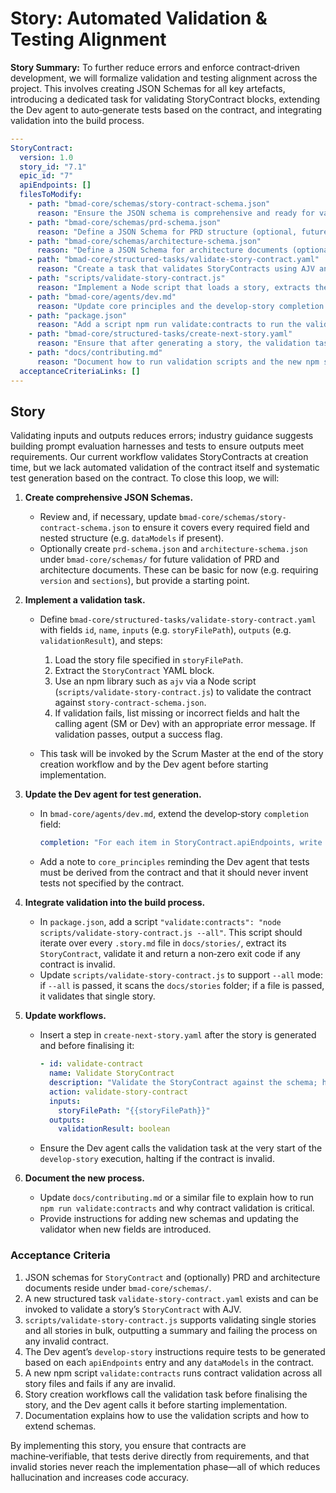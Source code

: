 

# Story: Automated Validation & Testing Alignment

**Story Summary:**
To further reduce errors and enforce contract‑driven development, we will formalize validation and testing alignment across the project.  This involves creating JSON Schemas for all key artefacts, introducing a dedicated task for validating StoryContract blocks, extending the Dev agent to auto‑generate tests based on the contract, and integrating validation into the build process.

```yaml
---
StoryContract:
  version: 1.0
  story_id: "7.1"
  epic_id: "7"
  apiEndpoints: []
  filesToModify:
    - path: "bmad-core/schemas/story-contract-schema.json"
      reason: "Ensure the JSON schema is comprehensive and ready for validation."
    - path: "bmad-core/schemas/prd-schema.json"
      reason: "Define a JSON Schema for PRD structure (optional, future‑proofing)."
    - path: "bmad-core/schemas/architecture-schema.json"
      reason: "Define a JSON Schema for architecture documents (optional, future‑proofing)."
    - path: "bmad-core/structured-tasks/validate-story-contract.yaml"
      reason: "Create a task that validates StoryContracts using AJV and halts the workflow on failure."
    - path: "scripts/validate-story-contract.js"
      reason: "Implement a Node script that loads a story, extracts the StoryContract, and validates it against the schema."
    - path: "bmad-core/agents/dev.md"
      reason: "Update core principles and the develop‑story completion logic to generate tests directly from the StoryContract."
    - path: "package.json"
      reason: "Add a script npm run validate:contracts to run the validation across all stories."
    - path: "bmad-core/structured-tasks/create-next-story.yaml"
      reason: "Ensure that after generating a story, the validation task is called to check the StoryContract."
    - path: "docs/contributing.md"
      reason: "Document how to run validation scripts and the new npm scripts."
  acceptanceCriteriaLinks: []
---
```

## Story

Validating inputs and outputs reduces errors; industry guidance suggests building prompt evaluation harnesses and tests to ensure outputs meet requirements.  Our current workflow validates StoryContracts at creation time, but we lack automated validation of the contract itself and systematic test generation based on the contract.  To close this loop, we will:

1. **Create comprehensive JSON Schemas.**

   * Review and, if necessary, update `bmad-core/schemas/story-contract-schema.json` to ensure it covers every required field and nested structure (e.g. `dataModels` if present).
   * Optionally create `prd-schema.json` and `architecture-schema.json` under `bmad-core/schemas/` for future validation of PRD and architecture documents.  These can be basic for now (e.g. requiring `version` and `sections`), but provide a starting point.

2. **Implement a validation task.**

   * Define `bmad-core/structured-tasks/validate-story-contract.yaml` with fields `id`, `name`, `inputs` (e.g. `storyFilePath`), `outputs` (e.g. `validationResult`), and steps:

     1. Load the story file specified in `storyFilePath`.
     2. Extract the `StoryContract` YAML block.
     3. Use an npm library such as `ajv` via a Node script (`scripts/validate-story-contract.js`) to validate the contract against `story-contract-schema.json`.
     4. If validation fails, list missing or incorrect fields and halt the calling agent (SM or Dev) with an appropriate error message.  If validation passes, output a success flag.
   * This task will be invoked by the Scrum Master at the end of the story creation workflow and by the Dev agent before starting implementation.

3. **Update the Dev agent for test generation.**

   * In `bmad-core/agents/dev.md`, extend the develop‑story `completion` field:

     ```yaml
     completion: "For each item in StoryContract.apiEndpoints, write an integration test verifying the method, path, request body schema and success response schema → For each entry in StoryContract.filesToModify, implement the changes and write unit tests → If StoryContract includes a dataModels section, write unit tests to validate each schema’s required fields and types → Use validation scripts from core-config to ensure the implemented code adheres to these specifications → Mark tasks as complete when all tests pass → run execute-checklist for story-dod-checklist → set story status: 'Ready for Review' → HALT"
     ```
   * Add a note to `core_principles` reminding the Dev agent that tests must be derived from the contract and that it should never invent tests not specified by the contract.

4. **Integrate validation into the build process.**

   * In `package.json`, add a script `"validate:contracts": "node scripts/validate-story-contract.js --all"`.  This script should iterate over every `.story.md` file in `docs/stories/`, extract its `StoryContract`, validate it and return a non‑zero exit code if any contract is invalid.
   * Update `scripts/validate-story-contract.js` to support `--all` mode: if `--all` is passed, it scans the `docs/stories` folder; if a file is passed, it validates that single story.

5. **Update workflows.**

   * Insert a step in `create-next-story.yaml` after the story is generated and before finalising it:

     ```yaml
     - id: validate-contract
       name: Validate StoryContract
       description: "Validate the StoryContract against the schema; halt on failure"
       action: validate-story-contract
       inputs:
         storyFilePath: "{{storyFilePath}}"
       outputs:
         validationResult: boolean
     ```
   * Ensure the Dev agent calls the validation task at the very start of the `develop-story` execution, halting if the contract is invalid.

6. **Document the new process.**

   * Update `docs/contributing.md` or a similar file to explain how to run `npm run validate:contracts` and why contract validation is critical.
   * Provide instructions for adding new schemas and updating the validator when new fields are introduced.

### Acceptance Criteria

1. JSON schemas for `StoryContract` and (optionally) PRD and architecture documents reside under `bmad-core/schemas/`.
2. A new structured task `validate-story-contract.yaml` exists and can be invoked to validate a story’s `StoryContract` with AJV.
3. `scripts/validate-story-contract.js` supports validating single stories and all stories in bulk, outputting a summary and failing the process on any invalid contract.
4. The Dev agent’s `develop-story` instructions require tests to be generated based on each `apiEndpoints` entry and any `dataModels` in the contract.
5. A new npm script `validate:contracts` runs contract validation across all story files and fails if any are invalid.
6. Story creation workflows call the validation task before finalising the story, and the Dev agent calls it before starting implementation.
7. Documentation explains how to use the validation scripts and how to extend schemas.

By implementing this story, you ensure that contracts are machine‑verifiable, that tests derive directly from requirements, and that invalid stories never reach the implementation phase—all of which reduces hallucination and increases code accuracy.
